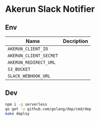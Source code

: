 # Akerun Slack Notifier

## Env

| Name                   | Decription |
| ---------------------- | ---------- |
| `AKERUN_CLIENT_ID`     |            |
| `AKERUN_CLIENT_SECRET` |            |
| `AKERUN_REDIRECT_URL`  |            |
| `S3_BUCKET`            |            |
| `SLACK_WEBHOOK_URL`    |            |

## Dev

```sh
npm i -g serverless
go get -u github.com/golang/dep/cmd/dep
make deploy
```
